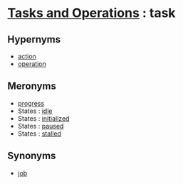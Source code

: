 # [Tasks and Operations][1] : task

## Hypernyms

  - [action](action.md)
  - [operation](operation.md)

## Meronyms

  - [progress](progress.md)
  - States : [idle](../States/idle.md)
  - States : [initialized](../States/initialized.md)
  - States : [paused](../States/paused.md)
  - States : [stalled](../States/stalled.md)

## Synonyms

  - [job](job.md)

[1]: README.md
